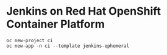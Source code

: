 # Jenkins on Red Hat OpenShift Container Platform

```shell
oc new-project ci
oc new-app -n ci --template jenkins-ephemeral
```
